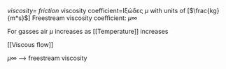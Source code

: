 *viscosity= friction*
viscosity coefficient=Ιξώδες $\mu$ with units of [$\frac{kg}{m*s}$]
Freestream viscosity coefficient: $\mu \infty$
 
 For gasses air $\mu$ increases as [[Temperature]] increases 
 
[[Viscous flow]]

$\mu\infty$ --> freestream viscosity 
